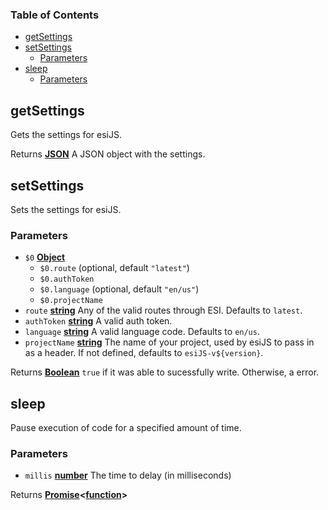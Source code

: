 <!-- Generated by documentation.js. Update this documentation by updating the source code. -->

### Table of Contents

-   [getSettings][1]
-   [setSettings][2]
    -   [Parameters][3]
-   [sleep][4]
    -   [Parameters][5]

## getSettings

Gets the settings for esiJS.

Returns **[JSON][6]** A JSON object with the settings.

## setSettings

Sets the settings for esiJS.

### Parameters

-   `$0` **[Object][7]** 
    -   `$0.route`   (optional, default `"latest"`)
    -   `$0.authToken`  
    -   `$0.language`   (optional, default `"en/us"`)
    -   `$0.projectName`  
-   `route` **[string][8]** Any of the valid routes through ESI. Defaults to `latest`.
-   `authToken` **[string][8]** A valid auth token.
-   `language` **[string][8]** A valid language code. Defaults to `en/us`.
-   `projectName` **[string][8]** The name of your project, used by esiJS to pass in as a header. If not defined, defaults to `esiJS-v${version}`.

Returns **[Boolean][9]** `true` if it was able to sucessfully write. Otherwise, a error.

## sleep

Pause execution of code for a specified amount of time.

### Parameters

-   `millis` **[number][10]** The time to delay (in milliseconds)

Returns **[Promise][11]&lt;[function][12]>** 

[1]: #getsettings

[2]: #setsettings

[3]: #parameters

[4]: #sleep

[5]: #parameters-1

[6]: https://developer.mozilla.org/docs/Web/JavaScript/Reference/Global_Objects/JSON

[7]: https://developer.mozilla.org/docs/Web/JavaScript/Reference/Global_Objects/Object

[8]: https://developer.mozilla.org/docs/Web/JavaScript/Reference/Global_Objects/String

[9]: https://developer.mozilla.org/docs/Web/JavaScript/Reference/Global_Objects/Boolean

[10]: https://developer.mozilla.org/docs/Web/JavaScript/Reference/Global_Objects/Number

[11]: https://developer.mozilla.org/docs/Web/JavaScript/Reference/Global_Objects/Promise

[12]: https://developer.mozilla.org/docs/Web/JavaScript/Reference/Statements/function
